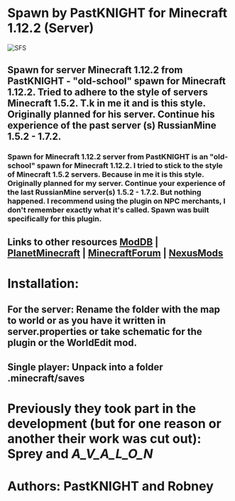 # Spawn by PastKNIGHT for Minecraft 1.12.2 (Server)
![SFS](https://github.com/PastKNIGHT/SBPK/assets/122475826/e8b9f2e2-4cd3-42c9-8038-06dcab41d2f7)

## Spawn for server Minecraft 1.12.2 from PastKNIGHT - "old-school" spawn for Minecraft 1.12.2. Tried to adhere to the style of servers Minecraft 1.5.2. T.k in me it and is this style. Originally planned for his server. Continue his experience of the past server (s) RussianMine 1.5.2 - 1.7.2.
### Spawn for Minecraft 1.12.2 server from PastKNIGHT is an "old-school" spawn for Minecraft 1.12.2. I tried to stick to the style of Minecraft 1.5.2 servers. Because in me it is this style. Originally planned for my server. Continue your experience of the last RussianMine server(s) 1.5.2 - 1.7.2. But nothing happened. I recommend using the plugin on NPC merchants, I don't remember exactly what it's called. Spawn was built specifically for this plugin.
## Links to other resources [ModDB](https://www.moddb.com/games/minecraft/addons/spawn-for-server-1122) | [PlanetMinecraft](https://www.planetminecraft.com/project/spawn-for-server-1-12-2-by-pastknight-04-02-2024/) | [MinecraftForum](https://www.minecraftforum.net/forums/mapping-and-modding-java-edition/maps/3195322-spawn-for-server-1-12-2-by-pastknight-04-02-2024) | [NexusMods](https://www.nexusmods.com/minecraft/mods/421)

# Installation:
## For the server: Rename the folder with the map to world or as you have it written in server.properties or take schematic for the plugin or the WorldEdit mod.
## Single player: Unpack into a folder .minecraft/saves

# Previously they took part in the development (but for one reason or another their work was cut out): Sprey﻿ and _A_V_A_L_O_N_
# Authors: PastKNIGHT and Robney


